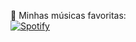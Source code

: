 🎵 Minhas músicas favoritas:  
[![Spotify](https://img.shields.io/badge/Listen%20on-Spotify-1DB954?style=for-the-badge&logo=spotify&logoColor=white)](https://open.spotify.com/playlist/https://open.spotify.com/playlist/5tCsGpjaVnStJHWNNznKCd?si=LzGjTNeITMeca95GVAMMpA&pi=FXl1on_yRvyOp)


<!---
AlienInfestation/AlienInfestation is a ✨ special ✨ repository because its `README.md` (this file) appears on your GitHub profile.
You can click the Preview link to take a look at your changes.
--->
